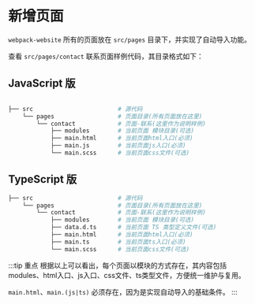 # 新增页面

`webpack-website` 所有的页面放在 `src/pages` 目录下，并实现了自动导入功能。

查看 `src/pages/contact` 联系页面样例代码，其目录格式如下：

## JavaScript 版

```bash

├── src                        # 源代码
    └── pages                  # 页面目录(所有页面放在这里)
        └── contact            # 页面-联系(这里作为说明样例)
            ├── modules        # 当前页面 模块目录(可选)
            ├── main.html      # 当前页面html入口(必须)
            ├── main.js        # 当前页面js入口(必须)
            └── main.scss      # 当前页面css文件(可选)

```

## TypeScript 版


```bash
├── src                        # 源代码
    └── pages                  # 页面目录(所有页面放在这里)
        └── contact            # 页面-联系(这里作为说明样例)
            ├── modules        # 当前页面 模块目录(可选)
            ├── data.d.ts      # 当前页面 TS 类型定义文件(可选)
            ├── main.html      # 当前页面html入口(必须)
            ├── main.ts        # 当前页面ts入口(必须)
            └── main.scss      # 当前页面css文件(可选)

```


:::tip 重点
根据以上可以看出，每个页面以模块的方式存在，其内容包括 modules、html入口、js入口、css文件、ts类型文件，方便统一维护与复用。

`main.html`、`main.(js|ts)` 必须存在，因为是实现自动导入的基础条件。
:::


